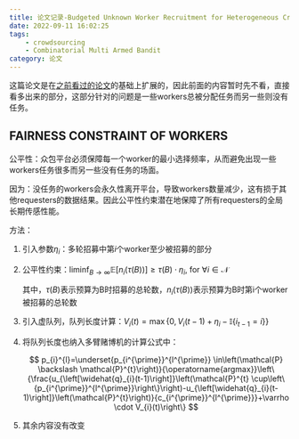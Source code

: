 ```yaml
---
title: 论文记录-Budgeted Unknown Worker Recruitment for Heterogeneous Crowdsensing Using CMAB
date: 2022-09-11 16:02:25
tags: 
    - crowdsourcing
    - Combinatorial Multi Armed Bandit
category: 论文
---
```


<!--more-->

这篇论文是在[之前看过的论文](https://likun1208.github.io/2020/07/05/%E8%AE%BA%E6%96%87%E8%AE%B0%E5%BD%95-Combinatorial%20Multi-Armed%20Bandit%20Based%20Unknown%20Worker%20Recruitment%20in%20Heterogeneous%20Crowdsensing/https://likun1208.github.io/2020/07/05/%E8%AE%BA%E6%96%87%E8%AE%B0%E5%BD%95-Combinatorial%20Multi-Armed%20Bandit%20Based%20Unknown%20Worker%20Recruitment%20in%20Heterogeneous%20Crowdsensing/)的基础上扩展的，因此前面的内容暂时先不看，直接看多出来的部分，这部分针对的问题是一些workers总被分配任务而另一些则没有任务。

## FAIRNESS CONSTRAINT OF WORKERS

公平性：众包平台必须保障每一个worker的最小选择频率，从而避免出现一些workers任务很多而另一些没有任务的场面。

因为：没任务的workers会永久性离开平台，导致workers数量减少，这有损于其他requesters的数据结果。因此公平性约束潜在地保障了所有requesters的全局长期传感性能。

方法：

1. 引入参数$\eta_i$：多轮招募中第$i$个worker至少被招募的部分

2. 公平性约束：$\liminf _{B \rightarrow \infty} \mathbb{E}\left[n_i(\tau(B))\right] \geq \tau(B) \cdot \eta_i$, for $\forall i \in \mathcal{N}$
   
   其中，$\tau(B)$表示预算为B时招募的总轮数，$n_i(\tau(B))$表示预算为B时第i个worker被招募的总轮数

3. 引入虚队列，队列长度计算：$V_i(t)=\max \left\{0, V_i(t-1)+\eta_i-\mathbb{I}\left\{i_{t-1}=i\right\}\right\}$

4. 将队列长度也纳入多臂赌博机的计算公式中：
   
   $$
   p_{i}^{l}=\underset{p_{i^{\prime}}^{l^{\prime}} \in\left(\mathcal{P} \backslash \mathcal{P}^{t}\right)}{\operatorname{argmax}}\left\{\frac{u_{\left[\widehat{q}_{i}(t-1)\right]}\left(\mathcal{P}^{t} \cup\left\{p_{i^{\prime}}^{l^{\prime}}\right\}\right)-u_{\left[\widehat{q}_{i}(t-1)\right]}\left(\mathcal{P}^{t}\right)}{c_{i^{\prime}}^{l^{\prime}}}+\varrho \cdot V_{i}(t)\right\}
   $$
   
   

5. 其余内容没有改变
